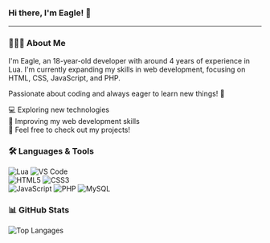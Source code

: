 ### Hi there, I'm Eagle! 👋
---

### 👨🏻‍💻 About Me
I'm Eagle, an 18-year-old developer with around 4 years of experience in Lua. I'm currently expanding my skills in web development, focusing on HTML, CSS, JavaScript, and PHP. 

Passionate about coding and always eager to learn new things! 🚀

💻 Exploring new technologies  
📌 Improving my web development skills  
🔗 Feel free to check out my projects!

### 🛠️ Languages & Tools  
![Lua](https://img.shields.io/badge/Lua-2C2D72?style=for-the-badge&logo=lua&logoColor=white)  ![VS Code](https://img.shields.io/badge/VS%20Code-007ACC?style=for-the-badge&logo=visual-studio-code&logoColor=white)  
![HTML5](https://img.shields.io/badge/HTML5-E34F26?style=for-the-badge&logo=html5&logoColor=white)  ![CSS3](https://img.shields.io/badge/CSS3-1572B6?style=for-the-badge&logo=css3&logoColor=white)  
![JavaScript](https://img.shields.io/badge/JavaScript-F7DF1E?style=for-the-badge&logo=javascript&logoColor=black)  ![PHP](https://img.shields.io/badge/PHP-777BB4?style=for-the-badge&logo=php&logoColor=white)
![MySQL](https://img.shields.io/badge/MySQL-4479A1?style=for-the-badge&logo=mysql&logoColor=white)  

### 📊 GitHub Stats  

![Top Langages](https://github-readme-stats.vercel.app/api/top-langs/?username=EagleIsCoding&layout=compact&theme=radical)
